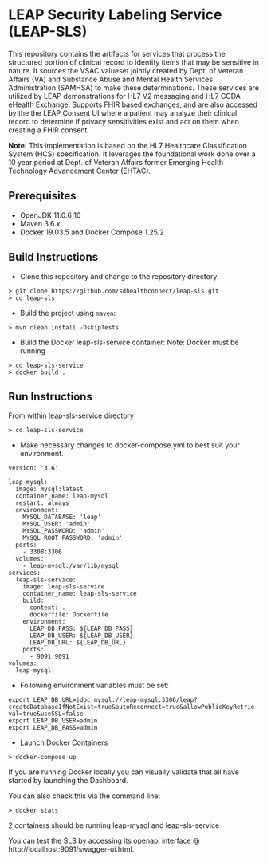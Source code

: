 
# LEAP Security Labeling Service (LEAP-SLS)
This repository contains the artifacts for services that process the structured portion of clinical record to identify 
items that may be sensitive in nature.
  It sources the VSAC valueset jointly created by Dept. of Veteran Affairs (VA) and Substance Abuse and Mental 
  Health Services Administration (SAMHSA) to make these determinations. 
  These services are utilized by LEAP demonstrations for HL7 V2 messaging and HL7 CCDA eHealth Exchange. Supports FHIR based exchanges, and are also accessed by the
   the LEAP Consent UI where a patient may analyze their clinical record to determine if privacy sensitivities exist and act on them when 
   creating a FHIR consent.
   
   **Note:** This implementation is based on the HL7 Healthcare Classification System (HCS) specification.   It leverages the foundational work done over a 10 year period at Dept. of Veteran Affairs former Emerging Health Technology Advancement Center (EHTAC).

## Prerequisites
- OpenJDK 11.0.6_10
- Maven 3.6.x
- Docker 19.03.5 and Docker Compose 1.25.2 


## Build Instructions
-  Clone this repository and change to the repository directory:
```
> git clone https://github.com/sdhealthconnect/leap-sls.git
> cd leap-sls
```

- Build the project using `maven`:
```
> mvn clean install -DskipTests
```
- Build the Docker leap-sls-service container:
Note: Docker must be running
```
> cd leap-sls-service
> docker build .
```

## Run Instructions
From within leap-sls-service directory
```
> cd leap-sls-service
```
- Make necessary changes to docker-compose.yml to best suit your environment.
```
version: '3.6'

leap-mysql:
  image: mysql:latest
  container_name: leap-mysql
  restart: always
  environment:
    MYSQL_DATABASE: 'leap'
    MYSQL_USER: 'admin'
    MYSQL_PASSWORD: 'admin'
    MYSQL_ROOT_PASSWORD: 'admin'
  ports:
    - 3308:3306
  volumes:
    - leap-mysql:/var/lib/mysql
services:
  leap-sls-service:
    image: leap-sls-service
    container_name: leap-sls-service
    build:
      context: .
      dockerfile: Dockerfile
    environment:
      LEAP_DB_PASS: ${LEAP_DB_PASS}
      LEAP_DB_USER: ${LEAP_DB_USER}
      LEAP_DB_URL: ${LEAP_DB_URL}
    ports:
      - 9091:9091
volumes:
  leap-mysql:
```

- Following environment variables must be set:
```
export LEAP_DB_URL=jdbc:mysql://leap-mysql:3306/leap?createDatabaseIfNotExist=true&autoReconnect=true&allowPublicKeyRetrie
val=true&useSSL=false
export LEAP_DB_USER=admin
export LEAP_DB_PASS=admin
```
- Launch Docker Containers
```
> docker-compose up
```
If you are running Docker locally you can visually validate that all have started by launching the Dashboard.  

You can also check this via the command line:
```
> docker stats
```
2 containers should be running leap-mysql and leap-sls-service

You can test the SLS by accessing its openapi interface @ http://localhost:9091/swagger-ui.html.  

